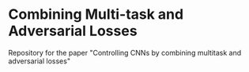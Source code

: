 # Combining Multi-task and Adversarial Losses
Repository for the paper "Controlling CNNs by combining multitask and adversarial losses"
